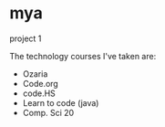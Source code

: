 # mya
project 1

The technology courses I've taken are:

* Ozaria
* Code.org
* code.HS
* Learn to code (java)
* Comp. Sci 20
